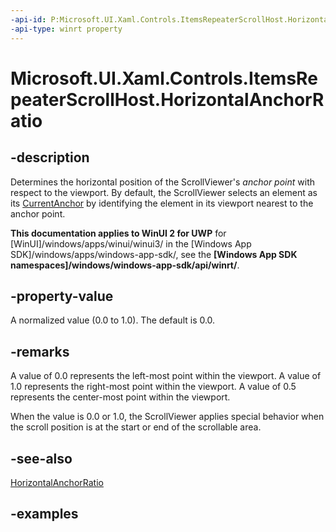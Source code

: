 ```yaml
---
-api-id: P:Microsoft.UI.Xaml.Controls.ItemsRepeaterScrollHost.HorizontalAnchorRatio
-api-type: winrt property
---
```


# Microsoft.UI.Xaml.Controls.ItemsRepeaterScrollHost.HorizontalAnchorRatio

<!--
public double HorizontalAnchorRatio { get; set; }
-->

## -description

Determines the horizontal position of the ScrollViewer's _anchor point_ with respect to the viewport. By default, the ScrollViewer selects an element as its [CurrentAnchor](itemsrepeaterscrollhost_currentanchor.md) by identifying the element in its viewport nearest to the anchor point.

**This documentation applies to WinUI 2 for UWP** for [WinUI]/windows/apps/winui/winui3/ in the [Windows App SDK]/windows/apps/windows-app-sdk/, see the **[Windows App SDK namespaces]/windows/windows-app-sdk/api/winrt/**.

## -property-value

A normalized value (0.0 to 1.0). The default is 0.0.

## -remarks

A value of 0.0 represents the left-most point within the viewport. A value of 1.0 represents the right-most point within the viewport. A value of 0.5 represents the center-most point within the viewport.

When the value is 0.0 or 1.0, the ScrollViewer applies special behavior when the scroll position is at the start or end of the scrollable area.

## -see-also

[HorizontalAnchorRatio](/uwp/api/windows.ui.xaml.controls.scrollviewer.horizontalanchorratio)

## -examples

